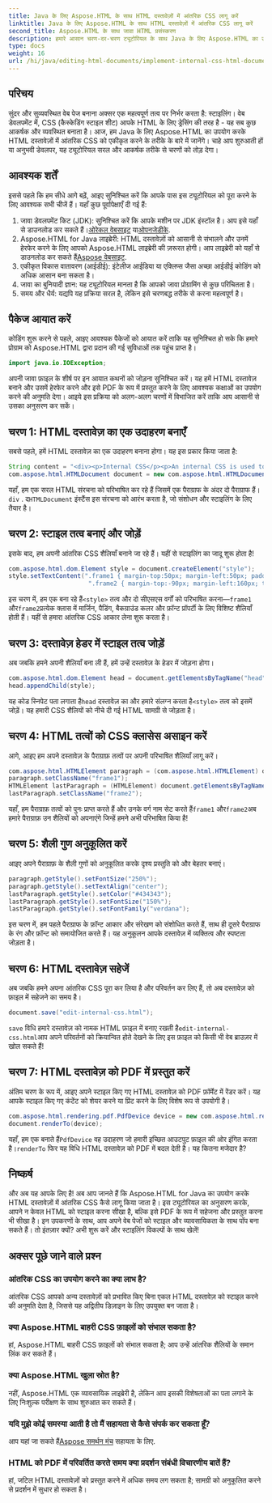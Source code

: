 ```yaml
---
title: Java के लिए Aspose.HTML के साथ HTML दस्तावेज़ों में आंतरिक CSS लागू करें
linktitle: Java के लिए Aspose.HTML के साथ HTML दस्तावेज़ों में आंतरिक CSS लागू करें
second_title: Aspose.HTML के साथ जावा HTML प्रसंस्करण
description: हमारे आसान चरण-दर-चरण ट्यूटोरियल के साथ Java के लिए Aspose.HTML का उपयोग करके HTML दस्तावेज़ों में आंतरिक CSS को लागू करना सीखें।
type: docs
weight: 16
url: /hi/java/editing-html-documents/implement-internal-css-html-documents/
---
```

## परिचय
सुंदर और सुव्यवस्थित वेब पेज बनाना अक्सर एक महत्वपूर्ण तत्व पर निर्भर करता है: स्टाइलिंग। वेब डेवलपमेंट में, CSS (कैस्केडिंग स्टाइल शीट) आपके HTML के लिए ड्रेसिंग की तरह है - यह सब कुछ आकर्षक और व्यवस्थित बनाता है। आज, हम Java के लिए Aspose.HTML का उपयोग करके HTML दस्तावेज़ों में आंतरिक CSS को एकीकृत करने के तरीके के बारे में जानेंगे। चाहे आप शुरुआती हों या अनुभवी डेवलपर, यह ट्यूटोरियल सरल और आकर्षक तरीके से चरणों को तोड़ देगा।
## आवश्यक शर्तें
इससे पहले कि हम सीधे आगे बढ़ें, आइए सुनिश्चित करें कि आपके पास इस ट्यूटोरियल को पूरा करने के लिए आवश्यक सभी चीजें हैं। यहाँ कुछ पूर्वापेक्षाएँ दी गई हैं:
1.  जावा डेवलपमेंट किट (JDK): सुनिश्चित करें कि आपके मशीन पर JDK इंस्टॉल है। आप इसे यहाँ से डाउनलोड कर सकते हैं।[ओरेकल वेबसाइट](https://www.oracle.com/java/technologies/javase-jdk11-downloads.html) या[ओपनजेडीके](https://openjdk.java.net/).
2.  Aspose.HTML for Java लाइब्रेरी: HTML दस्तावेज़ों को आसानी से संभालने और उनमें हेरफेर करने के लिए आपको Aspose.HTML लाइब्रेरी की ज़रूरत होगी। आप लाइब्रेरी को यहाँ से डाउनलोड कर सकते हैं[Aspose वेबसाइट](https://releases.aspose.com/html/java/).
3. एकीकृत विकास वातावरण (आईडीई): इंटेलीज आईडिया या एक्लिप्स जैसा अच्छा आईडीई कोडिंग को अधिक आसान बना सकता है।
4. जावा का बुनियादी ज्ञान: यह ट्यूटोरियल मानता है कि आपको जावा प्रोग्रामिंग से कुछ परिचितता है।
5. समय और धैर्य: यद्यपि यह प्रक्रिया सरल है, लेकिन इसे चरणबद्ध तरीके से करना महत्वपूर्ण है।
## पैकेज आयात करें
कोडिंग शुरू करने से पहले, आइए आवश्यक पैकेजों को आयात करें ताकि यह सुनिश्चित हो सके कि हमारे प्रोग्राम को Aspose.HTML द्वारा प्रदान की गई सुविधाओं तक पहुंच प्राप्त है।
```java
import java.io.IOException;
```
अपनी जावा फ़ाइल के शीर्ष पर इन आयात कथनों को जोड़ना सुनिश्चित करें। यह हमें HTML दस्तावेज़ बनाने और उसमें हेरफेर करने और इसे PDF के रूप में प्रस्तुत करने के लिए आवश्यक कक्षाओं का उपयोग करने की अनुमति देगा।
आइये इस प्रक्रिया को अलग-अलग चरणों में विभाजित करें ताकि आप आसानी से उसका अनुसरण कर सकें।
## चरण 1: HTML दस्तावेज़ का एक उदाहरण बनाएँ
सबसे पहले, हमें HTML दस्तावेज़ का एक उदाहरण बनाना होगा। यह इस प्रकार किया जाता है:
```java
String content = "<div><p>Internal CSS</p><p>An internal CSS is used to define a style for a single HTML page</p></div>";
com.aspose.html.HTMLDocument document = new com.aspose.html.HTMLDocument(content, ".");
```
 यहाँ, हम एक सरल HTML संरचना को परिभाषित कर रहे हैं जिसमें एक पैराग्राफ के अंदर दो पैराग्राफ हैं।`div` . द`HTMLDocument` इंस्टैंस इस संरचना को आरंभ करता है, जो संशोधन और स्टाइलिंग के लिए तैयार है।
## चरण 2: स्टाइल तत्व बनाएं और जोड़ें
इसके बाद, हम अपनी आंतरिक CSS शैलियाँ बनाने जा रहे हैं। यहीं से स्टाइलिंग का जादू शुरू होता है!
```java
com.aspose.html.dom.Element style = document.createElement("style");
style.setTextContent(".frame1 { margin-top:50px; margin-left:50px; padding:20px; width:360px; height:90px; background-color:#a52a2a; font-family:verdana; color:#FFF5EE;}" +
                      ".frame2 { margin-top:-90px; margin-left:160px; text-align:center; padding:20px; width:360px; height:100px; background-color:#ADD8E6;}");
```
 इस चरण में, हम एक बना रहे हैं`<style>` तत्व और दो सीएसएस वर्गों को परिभाषित करना—`frame1` और`frame2`प्रत्येक क्लास में मार्जिन, पैडिंग, बैकग्राउंड कलर और फ़ॉन्ट प्रॉपर्टी के लिए विशिष्ट शैलियाँ होती हैं। यहीं से हमारा आंतरिक CSS आकार लेना शुरू करता है।
## चरण 3: दस्तावेज़ हेडर में स्टाइल तत्व जोड़ें
अब जबकि हमने अपनी शैलियाँ बना ली हैं, हमें उन्हें दस्तावेज़ के हेडर में जोड़ना होगा।
```java
com.aspose.html.dom.Element head = document.getElementsByTagName("head").get_Item(0);
head.appendChild(style);
```
 यह कोड स्निपेट पता लगाता है`head` दस्तावेज़ का और हमारे संलग्न करता है`<style>` तत्व को इसमें जोड़ें। यह हमारी CSS शैलियों को नीचे दी गई HTML सामग्री से जोड़ता है।
## चरण 4: HTML तत्वों को CSS क्लासेस असाइन करें
आगे, आइए हम अपने दस्तावेज़ के पैराग्राफ़ तत्वों पर अपनी परिभाषित शैलियाँ लागू करें।
```java
com.aspose.html.HTMLElement paragraph = (com.aspose.html.HTMLElement) document.getElementsByTagName("p").get_Item(0);
paragraph.setClassName("frame1");
HTMLElement lastParagraph = (HTMLElement) document.getElementsByTagName("p").get_Item(document.getElementsByTagName("p").getLength() - 1);
lastParagraph.setClassName("frame2");
```
 यहाँ, हम पैराग्राफ़ तत्वों को पुनः प्राप्त करते हैं और उनके वर्ग नाम सेट करते हैं`frame1` और`frame2`अब हमारे पैराग्राफ़ उन शैलियों को अपनाएंगे जिन्हें हमने अभी परिभाषित किया है!
## चरण 5: शैली गुण अनुकूलित करें
आइए अपने पैराग्राफ़ के शैली गुणों को अनुकूलित करके दृश्य प्रस्तुति को और बेहतर बनाएं।
```java
paragraph.getStyle().setFontSize("250%");
paragraph.getStyle().setTextAlign("center");
lastParagraph.getStyle().setColor("#434343");
lastParagraph.getStyle().setFontSize("150%");
lastParagraph.getStyle().setFontFamily("verdana");
```
इस चरण में, हम पहले पैराग्राफ के फ़ॉन्ट आकार और संरेखण को संशोधित करते हैं, साथ ही दूसरे पैराग्राफ के रंग और फ़ॉन्ट को समायोजित करते हैं। यह अनुकूलन आपके दस्तावेज़ में व्यक्तित्व और स्पष्टता जोड़ता है।
## चरण 6: HTML दस्तावेज़ सहेजें
अब जबकि हमने अपना आंतरिक CSS पूरा कर लिया है और परिवर्तन कर लिए हैं, तो अब दस्तावेज़ को फ़ाइल में सहेजने का समय है।
```java
document.save("edit-internal-css.html");
```
`save` विधि हमारे दस्तावेज़ को नामक HTML फ़ाइल में बनाए रखती है`edit-internal-css.html`आप अपने परिवर्तनों को क्रियान्वित होते देखने के लिए इस फ़ाइल को किसी भी वेब ब्राउज़र में खोल सकते हैं!
## चरण 7: HTML दस्तावेज़ को PDF में प्रस्तुत करें
अंतिम चरण के रूप में, आइए अपने स्टाइल किए गए HTML दस्तावेज़ को PDF फ़ॉर्मेट में रेंडर करें। यह आपके स्टाइल किए गए कंटेंट को शेयर करने या प्रिंट करने के लिए विशेष रूप से उपयोगी है।
```java
com.aspose.html.rendering.pdf.PdfDevice device = new com.aspose.html.rendering.pdf.PdfDevice("edit-internal-css.pdf");
document.renderTo(device);
```
 यहाँ, हम एक बनाते हैं`PdfDevice` वह उदाहरण जो हमारी इच्छित आउटपुट फ़ाइल की ओर इंगित करता है।`renderTo` फिर यह विधि HTML दस्तावेज़ को PDF में बदल देती है। यह कितना मजेदार है?
## निष्कर्ष
और अब यह आपके लिए है! अब आप जानते हैं कि Aspose.HTML for Java का उपयोग करके HTML दस्तावेज़ों में आंतरिक CSS कैसे लागू किया जाता है। इस ट्यूटोरियल का अनुसरण करके, आपने न केवल HTML को स्टाइल करना सीखा है, बल्कि इसे PDF के रूप में सहेजना और प्रस्तुत करना भी सीखा है। इन उपकरणों के साथ, आप अपने वेब पेजों को स्टाइल और व्यावसायिकता के साथ पॉप बना सकते हैं। तो इंतज़ार क्यों? अभी शुरू करें और स्टाइलिंग विकल्पों के साथ खेलें!

## अक्सर पूछे जाने वाले प्रश्न
### आंतरिक CSS का उपयोग करने का क्या लाभ है?  
आंतरिक CSS आपको अन्य दस्तावेज़ों को प्रभावित किए बिना एकल HTML दस्तावेज़ को स्टाइल करने की अनुमति देता है, जिससे यह अद्वितीय डिज़ाइन के लिए उपयुक्त बन जाता है।
### क्या Aspose.HTML बाहरी CSS फ़ाइलों को संभाल सकता है?  
हां, Aspose.HTML बाहरी CSS फ़ाइलों को संभाल सकता है; आप उन्हें आंतरिक शैलियों के समान लिंक कर सकते हैं।
### क्या Aspose.HTML खुला स्रोत है?  
नहीं, Aspose.HTML एक व्यावसायिक लाइब्रेरी है, लेकिन आप इसकी विशेषताओं का पता लगाने के लिए निःशुल्क परीक्षण के साथ शुरुआत कर सकते हैं।
### यदि मुझे कोई समस्या आती है तो मैं सहायता से कैसे संपर्क कर सकता हूँ?  
 आप यहां जा सकते हैं[Aspose समर्थन मंच](https://forum.aspose.com/c/html/29) सहायता के लिए.
### HTML को PDF में परिवर्तित करते समय क्या प्रदर्शन संबंधी विचारणीय बातें हैं?  
हां, जटिल HTML दस्तावेज़ों को प्रस्तुत करने में अधिक समय लग सकता है; सामग्री को अनुकूलित करने से प्रदर्शन में सुधार हो सकता है।